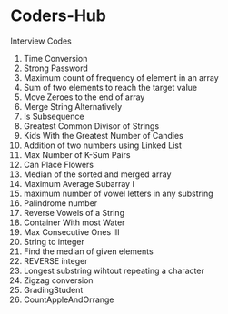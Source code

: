 # Coders-Hub
Interview Codes

1) Time Conversion
2) Strong Password
3) Maximum count of frequency of element in an array
4) Sum of two elements to reach the target value
5) Move Zeroes to the end of array
6) Merge String Alternatively
7) Is Subsequence
8) Greatest Common Divisor of Strings
9) Kids With the Greatest Number of Candies
10) Addition of two numbers using Linked List
11) Max Number of K-Sum Pairs
12) Can Place Flowers
13) Median of the sorted and merged array
14) Maximum Average Subarray I
15) maximum number of vowel letters in any substring
16) Palindrome number
17) Reverse Vowels of a String
18) Container With most Water
19) Max Consecutive Ones III
20) String to integer
21) Find the median of given elements
22) REVERSE integer
23) Longest substring wihtout repeating a character
24) Zigzag conversion
25) GradingStudent
26) CountAppleAndOrrange
